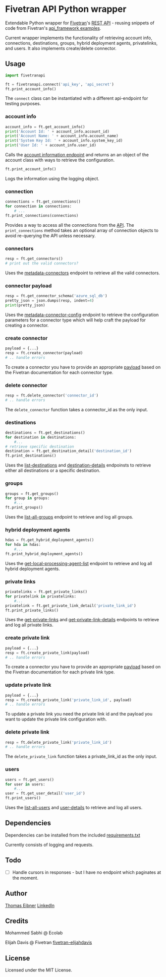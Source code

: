 # Fivetran API Python wrapper

Extendable Python wrapper for [Fivetran](https://www.fivetran.com/)'s [REST API](https://fivetran.com/docs/rest-api/api-reference/) - reusing snippets of code from Fivetran's [api_framework examples](https://github.com/fivetran/api_framework/blob/main/examples/). 

Current wrapper implements the functionality of retrieving account info, connections, destinations, groups, hybrid deployment agents, privatelinks, and users. It also implements create/delete connector.  

## Usage

```python
import fivetranapi

ft = fivetranapi.connect('api_key', 'api_secret')
ft.print_account_info()
```
The `connect` class can be instantiated with a different api-endpoint for testing purposes. 
### account info

```python
account_info = ft.get_account_info()
print('Account Id: ' + account_info.account_id)
print('Account Name: ' + account_info.account_name)
print('System Key Id: ' + account_info.system_key_id)
print('User Id: ' + account_info.user_id)
```
Calls the [account information endpoint](https://fivetran.com/docs/rest-api/api-reference/account/get-account-info) and returns an an object of the account class with ways to retrieve the configuration.

```python
ft.print_account_info()
```
Logs the information using the logging object. 

### connection

```python
connections = ft.get_connections()
for connection in connections:
    # ...
ft.print_connections(connections)
```
Provides a way to access all the connections from the [API](https://fivetran.com/docs/rest-api/api-reference/connections/list-connections). The `print_connections` method takes an optional array of connection objects to avoid re-querying the API unless necessary.

### connectors

```python
resp = ft.get_connectors()
# print out the valid connectors?
```

Uses the [metadata-connectors](https://fivetran.com/docs/rest-api/api-reference/connector-metadata/metadata-connectors) endpoint to retrieve all the valid connectors.

### connector payload

```python
resp = ft.get_connector_schema('azure_sql_db')
pretty_json = json.dumps(resp, indent=4)
print(pretty_json)
```

Uses the [metadata-connector-config](https://fivetran.com/docs/rest-api/api-reference/connector-metadata/metadata-connector-config) endpoint to retrieve the configuration parameters for a connector type which will help craft the payload for creating a connector. 

### create connector

```python
payload = {...}
resp = ft.create_connector(payload)
# .. handle errors
```
To create a connector you have to provide an appropriate [payload](https://fivetran.com/docs/rest-api/api-reference/connections/create-connection?service=azure_sql_db) based on the Fivetran documentation for each connector type. 

### delete connector

```python
resp = ft.delete_connector('connector_id')
# .. handle errors
```

The `delete_connector` function takes a connector_id as the only input. 

### destinations

```python
destinations = ft.get_destinations()
for destination in destinations:
    #...
# retrieve specific destination
destination = ft.get_destination_detail('destination_id')
ft.print_destinations()
```
Uses the [list-destinations](https://fivetran.com/docs/rest-api/api-reference/destinations/list-destinations) and [destination-details](https://fivetran.com/docs/rest-api/api-reference/destinations/destination-details) endpoinsts to retrieve either all destinations or a specific destination. 

### groups

```python
groups = ft.get_groups()
for group in groups:
    #... 
ft.print_groups()
```

Uses the [list-all-groups](https://fivetran.com/docs/rest-api/api-reference/groups/list-all-groups) endpoint to retrieve and log all groups. 

### hybrid deployment agents

```python
hdas = ft.get_hybrid_deployment_agents()
for hda in hdas:
    #...
ft.print_hybrid_deployment_agents()
```

Uses the [get-local-processing-agent-list](https://fivetran.com/docs/rest-api/api-reference/hybrid-deployment-agent-management/get-local-processing-agent-list) endpoint to retrieve and log all hybrid deployment agents.

### private links

```python
privatelinks = ft.get_private_links()
for privatelink in privatelinks:
    #...
privatelink = ft.get_private_link_detail('private_link_id')
ft.print_private_links()
```

Uses the [get-private-links](https://fivetran.com/docs/rest-api/api-reference/private-links/get-private-links) and [get-private-link-details](https://fivetran.com/docs/rest-api/api-reference/private-links/get-private-link-details) endpoints to retrieve and log all private links.

### create private link

```python
payload = {...}
resp = ft.create_private_link(payload)
# .. handle errors
```

To create a connector you have to provide an appropriate [payload](https://fivetran.com/docs/rest-api/api-reference/private-links/create-private-link?service=SOURCE_AZURE) based on the Fivetran documentation for each private link type. 

### update private link

```python
payload = {...}
resp = ft.create_private_link('private_link_id', payload)
# .. handle errors
```

To update a private link you need the private link id and the payload you want to update the private link configuration with. 

### delete private link

```python
resp = ft.delete_private_link('private_link_id')
# .. handle errors
```

The `delete_private_link` function takes a private_link_id as the only input. 

### users

```python
users = ft.get_users()
for user in users:
    #...
user = ft.get_user_detail('user_id')
ft.print_users()
```

Uses the [list-all-users](https://fivetran.com/docs/rest-api/api-reference/users/list-all-users) and [user-details](https://fivetran.com/docs/rest-api/api-reference/users/user-details) to retrieve and log all users.

## Dependencies

Dependencies can be installed from the included [requirements.txt](requirements.txt)

Currently consists of logging and requests. 

## Todo 

- [ ] Handle cursors in responses - but I have no endpoint which paginates at the moment. 

## Author

[Thomas Eibner](https://github.com/thomaseibner/) [LinkedIn](https://www.linkedin.com/in/thomaseibner/)

## Credits 

Mohammed Sabhi @ Ecolab

Elijah Davis @ Fivetran [fivetran-elijahdavis](https://github.com/fivetran-elijahdavis/)

## License

Licensed under the MIT License. 
